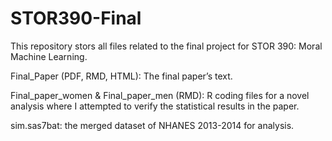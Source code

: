 # STOR390-Final
This repository stors all files related to the final project for STOR 390: Moral Machine Learning.

Final_Paper (PDF, RMD, HTML): The final paper’s text.

Final_paper_women & Final_paper_men (RMD): R coding files for a novel analysis where I attempted to verify the statistical results in the paper.

sim.sas7bat: the merged dataset of NHANES 2013-2014 for analysis.
